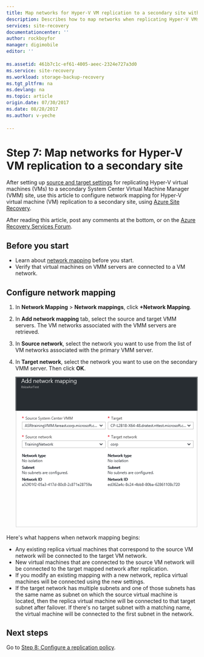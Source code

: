```yaml
---
title: Map networks for Hyper-V VM replication to a secondary site with Azure Site Recovery | Azure
description: Describes how to map networks when replicating Hyper-V VMs to a secondary VMM site with Azure Site Recovery.
services: site-recovery
documentationcenter: ''
author: rockboyfor
manager: digimobile
editor: ''

ms.assetid: 461b7c1c-ef61-4005-aeec-2324e727a3d0
ms.service: site-recovery
ms.workload: storage-backup-recovery
ms.tgt_pltfrm: na
ms.devlang: na
ms.topic: article
origin.date: 07/30/2017
ms.date: 08/28/2017
ms.author: v-yeche

---
```

# Step 7: Map networks for Hyper-V VM replication to a secondary site

After setting up [source and target settings](vmm-to-vmm-walkthrough-source-target.md) for replicating Hyper-V virtual machines (VMs) to a secondary System Center Virtual Machine Manager (VMM) site, use this article to configure network mapping for Hyper-V virtual machine (VM) replication to a secondary site, using  [Azure Site Recovery](site-recovery-overview.md).

After reading this article, post any comments at the bottom, or on the [Azure Recovery Services Forum](https://social.msdn.microsoft.com/Forums/en-US/home?forum=hypervrecovmgr).

## Before you start

- Learn about [network mapping](vmm-to-vmm-walkthrough-network.md#network-mapping-overview) before you start.
- Verify that virtual machines on VMM servers are connected to a VM network.

## Configure network mapping

1. In **Network Mapping** > **Network mappings**, click **+Network Mapping**.
2. In **Add network mapping** tab, select the source and target VMM servers. The VM networks associated with the VMM servers are retrieved.
3. In **Source network**, select the network you want to use from the list of VM networks associated with the primary VMM server.
4. In **Target network**, select the network you want to use on the secondary VMM server. Then click **OK**.

    ![Network mapping](./media/vmm-to-vmm-walkthrough-network-mapping/network-mapping2.png)

Here's what happens when network mapping begins:

* Any existing replica virtual machines that correspond to the source VM network will be connected to the target VM network.
* New virtual machines that are connected to the source VM network will be connected to the target mapped network after replication.
* If you modify an existing mapping with a new network, replica virtual machines will be connected using the new settings.
* If the target network has multiple subnets and one of those subnets has the same name as subnet on which the source virtual machine is located, then the replica virtual machine will be connected to that target subnet after failover. If there's no target subnet with a matching name, the virtual machine will be connected to the first subnet in the network.

## Next steps

Go to [Step 8: Configure a replication policy](vmm-to-vmm-walkthrough-replication.md).

<!--Update_Description: new articles on site recovery network mapping from vmm to vmm-->